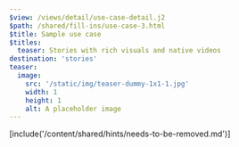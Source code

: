 ```yaml
---
$view: /views/detail/use-case-detail.j2
$path: /shared/fill-ins/use-case-3.html
$title: Sample use case
$titles:
  teaser: Stories with rich visuals and native videos
destination: 'stories'
teaser:
  image:
    src: '/static/img/teaser-dummy-1x1-1.jpg'
    width: 1
    height: 1
    alt: A placeholder image
---
```

[include('/content/shared/hints/needs-to-be-removed.md')]
